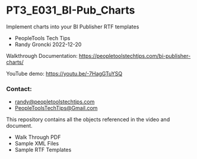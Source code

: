 # PT3_E031_BI-Pub_Charts
Implement charts into your BI Publisher RTF templates

* PeopleTools Tech Tips    
* Randy Groncki	2022-12-20


Walkthrough Documentation: https://peopletoolstechtips.com/bi-publisher-charts/

YouTube demo: https://youtu.be/-7HagGTuYSQ

### Contact:  
* randy@peopletoolstechtips.com  
* PeopleToolsTechTips@Gmail.com


This repository contains all the objects referenced in the video and document.

* Walk Through PDF
* Sample XML Files
* Sample RTF Templates
